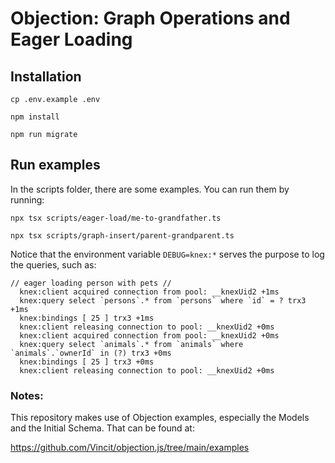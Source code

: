 # Objection: Graph Operations and Eager Loading

## Installation

```
cp .env.example .env

npm install

npm run migrate
```

## Run examples

In the scripts folder, there are some examples. You can run them by running:

```
npx tsx scripts/eager-load/me-to-grandfather.ts

npx tsx scripts/graph-insert/parent-grandparent.ts
```

Notice that the environment variable `DEBUG=knex:*` serves the purpose to log the queries, such as:

```
// eager loading person with pets //
  knex:client acquired connection from pool: __knexUid2 +1ms
  knex:query select `persons`.* from `persons` where `id` = ? trx3 +1ms
  knex:bindings [ 25 ] trx3 +1ms
  knex:client releasing connection to pool: __knexUid2 +0ms
  knex:client acquired connection from pool: __knexUid2 +0ms
  knex:query select `animals`.* from `animals` where `animals`.`ownerId` in (?) trx3 +0ms
  knex:bindings [ 25 ] trx3 +0ms
  knex:client releasing connection to pool: __knexUid2 +0ms
```

### Notes:

This repository makes use of Objection examples, especially the Models and the Initial Schema. That can be found at:

https://github.com/Vincit/objection.js/tree/main/examples


